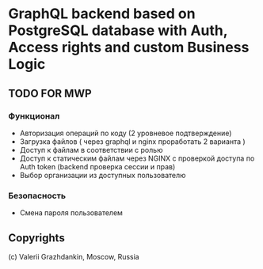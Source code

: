 # GraphQL backend based on PostgreSQL database with Auth, Access rights and custom Business Logic

## TODO FOR MWP

### Функционал

- Авторизация операций по коду (2 уровневое подтверждение) 
- Загрузка файлов ( через graphql и nginx проработать 2 варианта )
- Доступ к файлам в соответствии с ролью
- Доступ к статическим файлам через NGINX с проверкой доступа по Auth token (backend проверка сессии и прав)
- Выбор организации из доступных пользователю

### Безопасность

- Смена пароля пользователем

## Copyrights

(c) Valerii Grazhdankin, Moscow, Russia